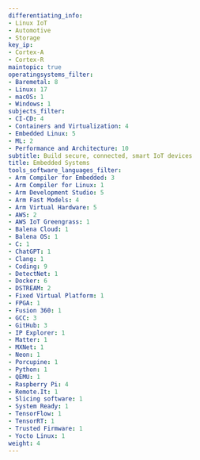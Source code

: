 ```yaml
---
differentiating_info:
- Linux IoT
- Automotive
- Storage
key_ip:
- Cortex-A
- Cortex-R
maintopic: true
operatingsystems_filter:
- Baremetal: 8
- Linux: 17
- macOS: 1
- Windows: 1
subjects_filter:
- CI-CD: 4
- Containers and Virtualization: 4
- Embedded Linux: 5
- ML: 2
- Performance and Architecture: 10
subtitle: Build secure, connected, smart IoT devices
title: Embedded Systems
tools_software_languages_filter:
- Arm Compiler for Embedded: 3
- Arm Compiler for Linux: 1
- Arm Development Studio: 5
- Arm Fast Models: 4
- Arm Virtual Hardware: 5
- AWS: 2
- AWS IoT Greengrass: 1
- Balena Cloud: 1
- Balena OS: 1
- C: 1
- ChatGPT: 1
- Clang: 1
- Coding: 9
- DetectNet: 1
- Docker: 6
- DSTREAM: 2
- Fixed Virtual Platform: 1
- FPGA: 1
- Fusion 360: 1
- GCC: 3
- GitHub: 3
- IP Explorer: 1
- Matter: 1
- MXNet: 1
- Neon: 1
- Porcupine: 1
- Python: 1
- QEMU: 1
- Raspberry Pi: 4
- Remote.It: 1
- Slicing software: 1
- System Ready: 1
- TensorFlow: 1
- TensorRT: 1
- Trusted Firmware: 1
- Yocto Linux: 1
weight: 4
---
```

